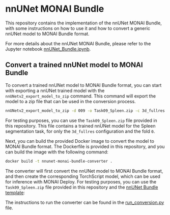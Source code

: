 # nnUNet MONAI Bundle

This repository contains the implementation of the nnUNet MONAI Bundle, with some instructions on how to use it and how to convert a generic nnUNet model to MONAI Bundle format.

For more details about the nnUNet MONAI Bundle, please refer to the Jupyter notebook [nnUNet_Bundle.ipynb](nnUNet_Bundle.ipynb).


## Convert a trained nnUNet model to MONAI Bundle

To convert a trained nnUNet model to MONAI Bundle format, you can start with exporting a nnUNet trained model  with the `nnUNetv2_export_model_to_zip` command. This command will export the model to a zip file that can be used in the conversion process.
```bash
nnUNetv2_export_model_to_zip -d 009 -o Task09_Spleen.zip -c 3d_fullres -tr nnUNetTrainer -p nnUNetPlans -chk checkpoint_final.pth checkpoint_best.pth --not_strict
```
For testing purposes, you can use the `Task09_Spleen.zip` file provided in this repository. This file contains a trained nnUNet model for the Spleen segmentation task, for only the `3d_fullres` configuration and the fold `0`.

Next, you can build the provided Docker image to convert the model to MONAI Bundle format. The Dockerfile is provided in this repository, and you can build the image with the following command:

```bash
docker build -t nnunet-monai-bundle-converter .
```
The converter will first convert the nnUNet model to MONAI Bundle format, and then create the corresponding TorchScript model, which can be used for inference with MONAI Deploy.
For testing purposes, you can use the `Task09_Spleen.zip` file provided in this repository and the [nnUNet Bundle template](./nnUNetBundle/):

The instructions to run the converter can be found in the [run_conversion.py](run_conversion.py) file.